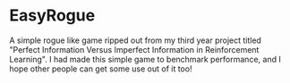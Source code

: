 # EasyRogue
A simple rogue like game ripped out from my third year project titled "Perfect Information Versus Imperfect Information in Reinforcement Learning". I had made this simple game to benchmark performance, and I hope other people can get some use out of it too!
